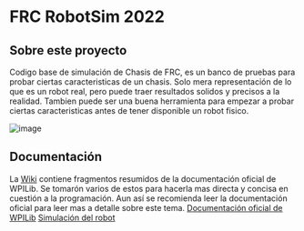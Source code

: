 # FRC RobotSim 2022
## Sobre este proyecto
Codigo base de simulación de Chasis de FRC, es un banco de pruebas para probar ciertas caracteristicas de un chasis. Solo mera representación de lo que es un robot real, pero puede traer resultados solidos y precisos a la realidad. Tambien puede ser una buena herramienta para empezar a probar ciertas caracteristicas antes de tener disponible un robot fisico.

![image](https://user-images.githubusercontent.com/91162718/198927036-3d784671-3ad7-4740-a602-afcb7c491b13.png)


## Documentación
La [Wiki](https://github.com/DiegoLolzano/FRCRobotSim-2022/wiki) contiene fragmentos resumidos de la documentación oficial de WPILib. Se tomarón varios de estos para hacerla mas directa y concisa en cuestión a la programación.
Aun así se recomienda leer la documentación oficial para leer mas a detalle sobre este tema. 
[Documentación oficial de WPILib](https://docs.wpilib.org/es/stable/index.html)
[Simulación del robot](https://docs.wpilib.org/es/stable/docs/software/wpilib-tools/robot-simulation/index.html)

